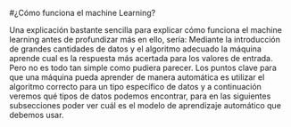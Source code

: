 #¿Cómo funciona el machine Learning?

Una explicación bastante sencilla para explicar cómo funciona el machine learning antes de profundizar más en ello, sería:
Mediante la introducción de grandes cantidades de datos y el algoritmo adecuado la máquina aprende cual es la respuesta más acertada para los valores de entrada.
Pero no es todo tan simple como pudiera parecer. Los puntos clave para que una máquina pueda aprender de manera automática es utilizar el algoritmo correcto para un tipo específico de datos y a continuación veremos qué tipos de datos podemos encontrar, para en las siguientes subsecciones poder ver cuál es el modelo de aprendizaje automático que debemos usar.


